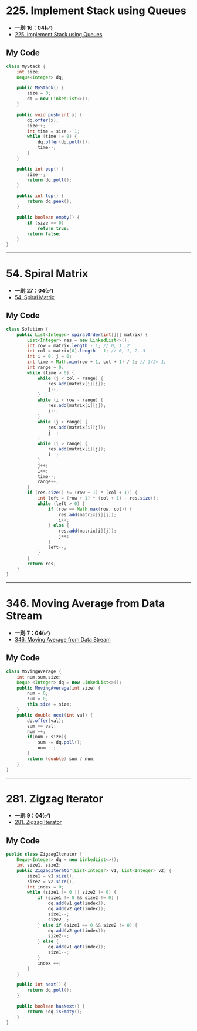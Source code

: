 # 225. Implement Stack using Queues
* **一刷:16：04(✅)**
* [225. Implement Stack using Queues](https://leetcode.com/problems/implement-stack-using-queues/)

## My Code
```java
class MyStack {
    int size;
    Deque<Integer> dq;

    public MyStack() {
        size = 0;
        dq = new LinkedList<>();
    }

    public void push(int x) {
        dq.offer(x);
        size++;
        int time = size - 1;
        while (time != 0) {
            dq.offer(dq.poll());
            time--;
        }
    }

    public int pop() {
        size--;
        return dq.poll();
    }

    public int top() {
        return dq.peek();
    }

    public boolean empty() {
        if (size == 0)
            return true;
        return false;
    }
}
```
***
# 54. Spiral Matrix
* **一刷:27：04(✅)**
* [54. Spiral Matrix](https://leetcode.com/problems/spiral-matrix/)

## My Code
```java
class Solution {
    public List<Integer> spiralOrder(int[][] matrix) {
        List<Integer> res = new LinkedList<>();
        int row = matrix.length - 1; // 0, 1 ,2
        int col = matrix[0].length - 1; // 0, 1, 2, 3
        int i = 0, j = 0;
        int time = Math.min(row + 1, col + 1) / 2; // 3/2= 1;
        int range = 0;
        while (time > 0) {
            while (j < col - range) {
                res.add(matrix[i][j]);
                j++;
            }
            while (i < row - range) {
                res.add(matrix[i][j]);
                i++;
            }
            while (j > range) {
                res.add(matrix[i][j]);
                j--;
            }
            while (i > range) {
                res.add(matrix[i][j]);
                i--;
            }
            j++;
            i++;
            time--;
            range++;
        }
        if (res.size() != (row + 1) * (col + 1)) {
            int left = (row + 1) * (col + 1) - res.size();
            while (left > 0) {
                if (row == Math.max(row, col)) {
                    res.add(matrix[i][j]);
                    i++;
                } else {
                    res.add(matrix[i][j]);
                    j++;
                }
                left--;
            }
        }
        return res;
    }
}
```
***
# 346. Moving  Average from Data Stream
* **一刷:7：04(✅)**
* [346. Moving  Average from Data Stream](https://leetcode.com/problems/moving-average-from-data-stream/)

## My Code
```java
class MovingAverage {
    int num,sum,size;
    Deque <Integer> dq = new LinkedList<>();
    public MovingAverage(int size) {
        num = 0;
        sum = 0;
        this.size = size;
    }
    public double next(int val) {
        dq.offer(val);
        sum += val;
        num ++;
        if(num > size){
            sum -= dq.poll();
            num --;
        }
        return (double) sum / num;
    }
}
```
***
# 281. Zigzag Iterator
* **一刷:9：04(✅)**
* [281. Zigzag Iterator](https://leetcode.com/problems/zigzag-iterator/)

## My Code
```java
public class ZigzagIterator {
    Deque<Integer> dq = new LinkedList<>();
    int size1, size2;
    public ZigzagIterator(List<Integer> v1, List<Integer> v2) {
        size1 = v1.size();
        size2 = v2.size();
        int index = 0;
        while (size1 != 0 || size2 != 0) {
            if (size1 != 0 && size2 != 0) {
                dq.add(v1.get(index));
                dq.add(v2.get(index));
                size1--;
                size2--;
            } else if (size1 == 0 && size2 != 0) {
                dq.add(v2.get(index));
                size2--;
            } else {
                dq.add(v1.get(index));
                size1--;
            }
            index ++;
        }
    }

    public int next() {
        return dq.poll();
    }

    public boolean hasNext() {
        return !dq.isEmpty();
    }
}
```